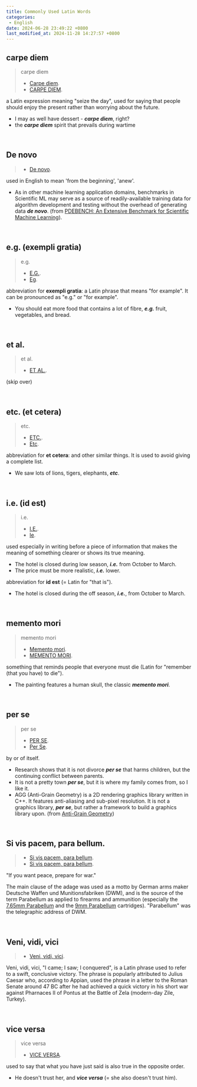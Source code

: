 ```yaml
---
title: Commonly Used Latin Words
categories:
 - English
date: 2024-06-28 23:49:22 +0800
last_modified_at: 2024-11-28 14:27:57 +0800
---
```


## carpe diem

> carpe diem
>
> - [Carpe diem](https://en.wikipedia.org/wiki/Carpe_diem).
> - [CARPE DIEM](https://dictionary.cambridge.org/dictionary/english/carpe-diem).

a Latin expression meaning "seize the day", used for saying that people should enjoy the present rather than worrying about the future.

- I may as well have dessert - ***carpe diem***, right?
- the ***carpe diem*** spirit that prevails during wartime

<br>

## De novo

> - [De novo](https://en.wikipedia.org/wiki/De_novo).

used in English to mean 'from the beginning', 'anew'.

- As in other machine learning application domains, benchmarks in Scientific ML may serve as a source of readily-available training data for algorithm development and testing without the overhead of generating data ***de novo***. (from [PDEBENCH: An Extensive Benchmark for Scientific Machine Learning](https://arxiv.org/abs/2210.07182)).

<br>

## e.g. (exempli gratia)

> e.g.
>
> - [E.G.](https://dictionary.cambridge.org/dictionary/english/eg?q=e.g.).
> - [Eg](https://youglish.com/pronounce/e.g./english).

abbreviation for **exempli gratia**: a Latin phrase that means "for example". It can be pronounced as "e.g." or "for example".

- You should eat more food that contains a lot of fibre, ***e.g.*** fruit, vegetables, and bread.

<br>

## et al.

> et al.
>
> - [ET AL.](https://dictionary.cambridge.org/dictionary/english/et-al).

(skip over)

<br>

## etc. (et cetera)

> etc.
>
> - [ETC.](https://dictionary.cambridge.org/dictionary/english/etc).
> - [Etc](https://youglish.com/pronounce/etc/english).

abbreviation for **et cetera**: and other similar things. It is used to avoid giving a complete list.

- We saw lots of lions, tigers, elephants, ***etc***.

<br>

## i.e. (id est)

> i.e. 
>
> - [I.E.](https://dictionary.cambridge.org/dictionary/english/ie).
> - [Ie](https://youglish.com/pronounce/i.e./english).

used especially in writing before a piece of information that makes the meaning of something clearer or shows its true meaning.

- The hotel is closed during low season, ***i.e.*** from October to March.
- The price must be more realistic, ***i.e.*** lower.

abbreviation for **id est** (= Latin for "that is").

- The hotel is closed during the off season, ***i.e.***, from October to March.

<br>

## memento mori

> memento mori
>
> - [Memento mori](https://en.wikipedia.org/wiki/Memento_mori).
> - [MEMENTO MORI](https://dictionary.cambridge.org/dictionary/english/memento-mori).

something that reminds people that everyone must die (Latin for "remember (that you have) to die").

- The painting features a human skull, the classic ***memento mori***.

<br>

## per se

> per se
>
> - [PER SE](https://dictionary.cambridge.org/dictionary/english/per-se).
> - [Per Se](https://youglish.com/pronounce/per%20se/english).

by or of itself.

- Research shows that it is not divorce ***per se*** that harms children, but the continuing conflict between parents.
- It is not a pretty town ***per se***, but it is where my family comes from, so I like it.
- AGG (Anti-Grain Geometry) is a 2D rendering graphics library written in C\+\+. It features anti-aliasing and sub-pixel resolution. It is not a graphics library, ***per se***, but rather a framework to build a graphics library upon. (from [Anti-Grain Geometry](https://en.wikipedia.org/wiki/Anti-Grain_Geometry))

<br>

## Si vis pacem, para bellum.

> - [Si vis pacem, para bellum](https://en.wikipedia.org/wiki/Si_vis_pacem,_para_bellum).
> - [Si vis pacem, para bellum](https://www.merriam-webster.com/dictionary/si%20vis%20pacem%2C%20para%20bellum).

"If you want peace, prepare for war."

The main clause of the adage was used as a motto by German arms maker Deutsche Waffen und Munitionsfabriken (DWM), and is the source of the term Parabellum as applied to firearms and ammunition (especially the [7.65mm Parabellum](https://en.wikipedia.org/wiki/7.65%C3%9721mm_Parabellum) and the [9mm Parabellum](https://en.wikipedia.org/wiki/9%C3%9719mm_Parabellum) cartridges). "Parabellum" was the telegraphic address of DWM.

<br>

## Veni, vidi, vici

> - [Veni, vidi, vici](https://en.wikipedia.org/wiki/Veni,_vidi,_vici).

Veni, vidi, vici, "I came; I saw; I conquered", is a Latin phrase used to refer to a swift, conclusive victory. The phrase is popularly attributed to Julius Caesar who, according to Appian, used the phrase in a letter to the Roman Senate around 47 BC after he had achieved a quick victory in his short war against Pharnaces II of Pontus at the Battle of Zela (modern-day Zile, Turkey).

<br>

## vice versa

> vice versa
>
> - [VICE VERSA](https://dictionary.cambridge.org/dictionary/english/vice-versa).

used to say that what you have just said is also true in the opposite order.

- He doesn't trust her, and ***vice versa*** (= she also doesn't trust him).
